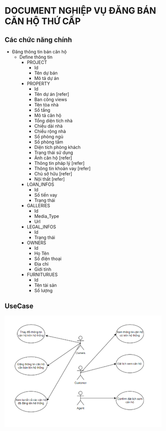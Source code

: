 # DOCUMENT NGHIỆP VỤ ĐĂNG BÁN CĂN HỘ THỨ CẤP

## Các chức năng chính
- Đăng thông tin bán căn hộ
  - Define thông tin
    - PROJECT
      - Id
      - Tên dự bán
      - Mô tả dự án
    - PROPERTY 
      - Id
      - Tên dự án [refer]
      - Ban công views
      - Tên tòa nhà
      - Số tầng
      - Mô tả căn hộ
      - Tổng diện tích nhà
      - Chiều dài nhà
      - Chiều rộng nhà
      - Số phòng ngủ
      - Số phòng tắm
      - Diện tích phòng khách 
      - Trạng thái sử dụng
      - Ảnh căn hộ [refer]
      - Thông tin pháp lý [refer]
      - Thông tin khoản vay [refer]
      - Chủ sở hữu [refer]
      - Nội thất [refer]
    - LOAN_INFOS
      - Id 
      - Số tiền vay
      - Trạng thái
    - GALLERIES
      - Id
      - Media_Type
      - Url
    - LEGAL_INFOS
      - Id
      - Trạng thái
    - OWNERS
      - Id
      - Họ Tên
      - Số điện thoại
      - Địa chỉ
      - Giới tính
    - FURNITURUES
      - Id
      - Tên tài sản
      - Số lượng
## UseCase
  ![img_1.png](img_1.png)